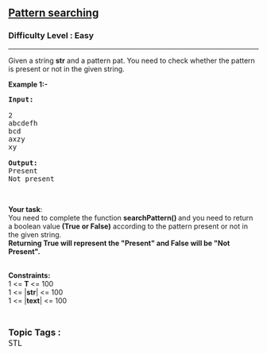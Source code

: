 <h2><a href="https://practice.geeksforgeeks.org/problems/pattern-searching5231/0">Pattern searching</a></h2><h3>Difficulty Level : Easy</h3><hr><div class="problems_problem_content__Xm_eO"><p>Given a string <strong>str</strong> and a pattern pat. You need to check whether the pattern is present or not in the given string.&nbsp;</p>

<p><strong>Example 1:-</strong></p>

<pre><strong>Input:</strong>

2
abcdefh
bcd
axzy
xy

<strong>Output:</strong>
Present
Not present</pre>

<p>&nbsp;</p>

<p><strong>Your&nbsp;task</strong>:<br>
You need to complete the function <strong>searchPattern()&nbsp;</strong>and&nbsp;you need to return a boolean value<strong> (True or False)</strong> according to the pattern present or not in the given string.<br>
<strong>Returning True will represent the "Present" and False will be "Not Present".</strong><br>
&nbsp;</p>

<p><strong>Constraints:</strong><br>
1 &lt;= <strong>T </strong>&lt;= 100<br>
1 &lt;= |<strong>str</strong>| &lt;= 100<br>
1 &lt;= |<strong>text</strong>| &lt;= 100</p>
</div><br><p><span style=font-size:18px><strong>Topic Tags : </strong><br><code>STL</code>&nbsp;
